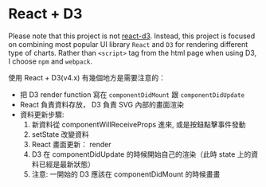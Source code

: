 # React + D3

Please note that this project is not [react-d3](https://github.com/esbullington/react-d3). Instead, this project is focused on combining most popular UI library `React` and `D3` for rendering different type of charts. Rather than `<script>` tag from the html page when using D3, I choose `npm` and `webpack`.

使用 React + D3(v4.x) 有幾個地方是需要注意的：

* 把 D3 render function 寫在 `componentDidMount` 跟 `componentDidUpdate`
* React 負責資料存放， D3 負責 SVG 內部的畫面渲染
* 資料更新步驟:
  1. 新資料從 componentWillReceiveProps 進來, 或是按鈕點擊事件發動
  1. setState 改變資料
  1. React 畫面更新： render
  1. D3 在 componentDidUpdate 的時候開始自己的渲染（此時 state 上的資料已經是最新狀態）
  1. 注意: 一開始的 D3 應該在 componentDidMount 的時候畫畫
